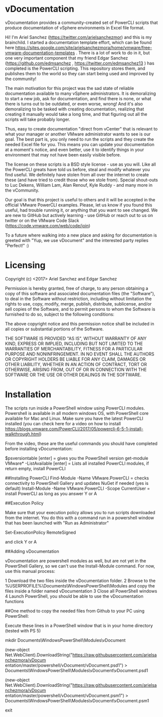 # vDocumentation
vDocumentation provides a community-created set of PowerCLI scripts that produce documentation of vSphere environments in Excel file format.

Hi! I'm Ariel Sanchez (https://twitter.com/arielsanchezmor) and this is my brainchild. I started a documentation template effort, which can be found here https://sites.google.com/site/arielsanchezmora/home/vmware/free-vmware-documentation-templates . There is a lot of work to do in it, but one very important component that my friend Edgar Sanchez (https://github.com/edmsanchez , https://twitter.com/edmsanchez13 ) has completed is the PowerCLI scripting. This repository stores them, and publishes them to the world so they can start being used and improved by the community!

The main motivation for this project was the sad state of reliable documentation available to many vSphere administrators. It is demoralizing to start a new job, ask for documentation, and find there is none, or what there is turns out to be outdated, or even worse, wrong! And it's also demoralizing to be tasked with creating documentation, realizing that creating it manually would take a long time, and that figuring out all the scripts will take probably longer.

Thus, easy to create documentation "direct from vCenter" that is relevant to what your manager or another VMware administrator wants to see is our goal. The best part is, you only need to run the scripts and they create the needed Excel file for you. This means you can update your documentation at a moment's notice, and even better, use it to identify things in your environment that may not have been easily visible before.

The license on these scripts is a BSD style license - use as you will. Like all the PowerCLI greats have told us before, steal and modify whatever you find useful. We definitely have stolen from all over the internet to create these (and have tried to credit those who we stole from). Special shout-outs to Luc Dekens, William Lam, Alan Renouf, Kyle Ruddy - and many more in the vCommunity.

Our goal is that this project is useful to others and it will be accepted in the official VMware PowerCLI examples. Please, let us know if you found this useful, had trouble running it, or anything that you want to see changed. We are new to GitHub but actively learning - use GitHub or reach out to us on twitter or on the VMware Code Slack (https://code.vmware.com/web/code/join)

To a future where walking into a new place and asking for documentation is greeted with "Yup, we use vDocument" and the interested party replies "Perfect!" :)

# Licensing

Copyright (c) <2017> Ariel Sanchez and Edgar Sanchez

Permission is hereby granted, free of charge, to any person obtaining a copy
of this software and associated documentation files (the "Software"), to deal
in the Software without restriction, including without limitation the rights
to use, copy, modify, merge, publish, distribute, sublicense, and/or sell
copies of the Software, and to permit persons to whom the Software is
furnished to do so, subject to the following conditions:

The above copyright notice and this permission notice shall be included in all
copies or substantial portions of the Software.

THE SOFTWARE IS PROVIDED "AS IS", WITHOUT WARRANTY OF ANY KIND, EXPRESS OR
IMPLIED, INCLUDING BUT NOT LIMITED TO THE WARRANTIES OF MERCHANTABILITY,
FITNESS FOR A PARTICULAR PURPOSE AND NONINFRINGEMENT. IN NO EVENT SHALL THE
AUTHORS OR COPYRIGHT HOLDERS BE LIABLE FOR ANY CLAIM, DAMAGES OR OTHER
LIABILITY, WHETHER IN AN ACTION OF CONTRACT, TORT OR OTHERWISE, ARISING FROM,
OUT OF OR IN CONNECTION WITH THE SOFTWARE OR THE USE OR OTHER DEALINGS IN THE
SOFTWARE.

# Installation

The scripts run inside a PowerShell window using PowerCLI modules. Powershell is available in all modern windows OS, with PowerShell core available for Mac and Linux. Make sure you have the latest PowerCLI installed (you can check here for a video on how to install https://blogs.vmware.com/PowerCLI/2017/05/powercli-6-5-1-install-walkthrough.html)

From the video, these are the useful commands you should have completed before installing vDocumentation:

$psversiontable [enter]  =  gives you the PowerShell version
get-module VMware* -ListAvailable [enter]  =  Lists all installed PowerCLI modules, if return empty, install PowerCLI

##Installing PowerCLI
  Find-Module -Name VMware.PowerCLI  =  checks connectivity to PowerShell Gallery and updates NuGet if needed (yes is default)
  Install-Module -Name VMware.PowerCLI -Scope CurrentUser  =  install PowerCLI as long as you answer Y or A

##Execution Policy

 Make sure that your execution policy allows you to run scripts downloaded from the internet. You do this with a command run in a powershell window that has been launched with "Run as Administrator"
 
 Set-ExecutionPolicy RemoteSigned

and click Y or A


##Adding vDocumentation

vDocumentation are powershell modules as well, but are not yet in the PowerShell Gallery, so we can't use the Install-Module command.  For now, use this manual process:

  1 Download the two files inside the vDocumentation folder.
  2 Browse to the %USERPROFILE%\Documents\WindowsPowerShell\Modules and copy the files inside a folder named vDocumentation
  3 Close all PowerShell windows
  4 Launch PowerShell, you should be able to use the vDocumentation functions


##One method to copy the needed files from Github to your PC using PowerShell:

Execute these lines in a PowerShell window that is in your home directory (tested with PS 5)

mkdir Documents\WindowsPowerShell\Modules\vDocument

(new-object Net.WebClient).DownloadString("https://raw.githubusercontent.com/arielsanchezmora/vDocum
entation/master/powershell/vDocument/vDocument.psd1") > Documents\WindowsPowerShell\Modules\vDocument\vDocument.psd1

(new-object Net.WebClient).DownloadString("https://raw.githubusercontent.com/arielsanchezmora/vDocum
entation/master/powershell/vDocument/vDocument.psm1") > Documents\WindowsPowerShell\Modules\vDocument\vDocument.psm1

exit
